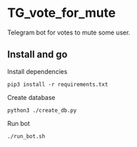 # TG_vote_for_mute
Telegram bot for votes to mute some user.


## Install and go
Install dependencies

```pip3 install -r requirements.txt```

Create database

```python3 ./create_db.py```

Run bot

```./run_bot.sh```
